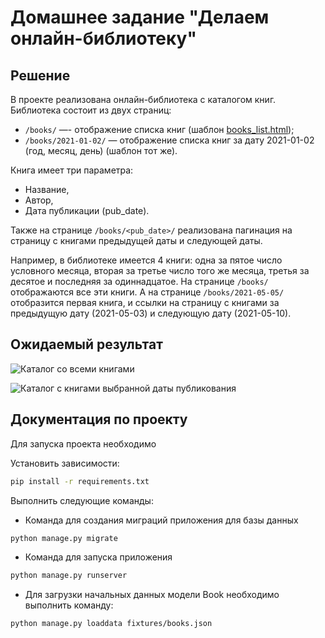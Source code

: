 # Домашнее задание "Делаем онлайн-библиотеку"

## Решение

В проекте реализована онлайн-библиотека с каталогом книг. Библиотека состоит из двух страниц:

- `/books/` —- отображение списка книг (шаблон [books_list.html](templates/books/books_list.html));
- `/books/2021-01-02/` — отображение списка книг за дату 2021-01-02 (год, месяц, день)
(шаблон тот же).

Книга имеет три параметра:

- Название,
- Автор,
- Дата публикации (pub_date).

Также на странице `/books/<pub_date>/` реализована пагинация на страницу с книгами 
предыдущей даты и следующей даты.

Например, в библиотеке имеется 4 книги: одна за пятое число условного месяца, вторая за третье 
число того же месяца, третья за десятое и последняя за одиннадцатое. На странице `/books/` 
отображаются все эти книги. А на странице `/books/2021-05-05/` отобразится первая книга, 
и ссылки на страницу с книгами за предыдущую дату (2021-05-03) и следующую дату (2021-05-10).

## Ожидаемый результат

![Каталог со всеми книгами](res/catalog_1.png)

![Каталог с книгами выбранной даты публикования](res/catalog_2.png)

## Документация по проекту

Для запуска проекта необходимо

Установить зависимости:

```bash
pip install -r requirements.txt
```

Выполнить следующие команды:

- Команда для создания миграций приложения для базы данных

```bash
python manage.py migrate
```

- Команда для запуска приложения

```bash
python manage.py runserver
```

- Для загрузки начальных данных модели Book необходимо выполнить команду:

```bash
python manage.py loaddata fixtures/books.json
```
